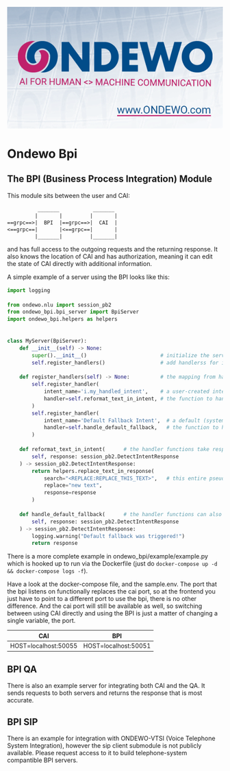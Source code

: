 ![Logo](https://raw.githubusercontent.com/ondewo/ondewo-logos/master/github/ondewo_logo_github_2.png)

# Ondewo Bpi

## The BPI (Business Process Integration) Module

This module sits between the user and CAI:
```
          _______           _______
         |       |         |       |
==grpc==>|  BPI  |==grpc==>|  CAI  |
<==grpc==|       |<==grpc==|       |
         |_______|         |_______|
```
and has full access to the outgoing requests and the returning response. It also knows the location of CAI and has authorization, meaning it can edit the state of CAI directly with additional information.

A simple example of a server using the BPI looks like this:
```python
import logging

from ondewo.nlu import session_pb2
from ondewo_bpi.bpi_server import BpiServer
import ondewo_bpi.helpers as helpers


class MyServer(BpiServer):
    def __init__(self) -> None:
        super().__init__()                        # initialize the server (parent class)
        self.register_handlers()                  # add handlerss for intents

    def register_handlers(self) -> None:          # the mapping from handled intents to functions
        self.register_handler(
            intent_name='i.my_handled_intent',    # a user-created intent
            handler=self.reformat_text_in_intent, # the function to handle it
        )
        self.register_handler(
            intent_name='Default Fallback Intent',  # a default (system created) intent
            handler=self.handle_default_fallback,   # the function to handle it
        )

    def reformat_text_in_intent(      # the handler functions take responses in an out, and can process parts of the response
        self, response: session_pb2.DetectIntentResponse
    ) -> session_pb2.DetectIntentResponse:
        return helpers.replace_text_in_response(
            search="<REPLACE:REPLACE_THIS_TEXT>",   # this entire pseudo-command would go in a text response for example
            replace="new text",
            response=response
        )

    def handle_default_fallback(      # the handler functions can also just trigger events and leave the response unchanged
        self, response: session_pb2.DetectIntentResponse
    ) -> session_pb2.DetectIntentResponse:
        logging.warning("Default fallback was triggered!")
        return response
```
There is a more complete example in ondewo_bpi/example/example.py which is hooked up to run via the Dockerfile (just do `docker-compose up -d && docker-compose logs -f`).

Have a look at the docker-compose file, and the sample.env. The port that the bpi listens on functionally replaces the cai port, so at the frontend you just have to point to a different port to use the bpi, there is no other difference. And the cai port will still be available as well, so switching between using CAI directly and using the BPI is just a matter of changing a single variable, the port.

|CAI|BPI|
|---|---|
|HOST=localhost:50055|HOST=localhost:50051|

## BPI QA

There is also an example server for integrating both CAI and the QA. It sends requests to both servers and returns the response that is most accurate.

## BPI SIP

There is an example for integration with ONDEWO-VTSI (Voice Telephone System Integration), however the sip client submodule is not publicly available. Please request access to it to build telephone-system compantible BPI servers.
